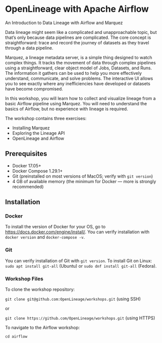 # OpenLineage with Apache Airflow

An Introduction to Data Lineage with Airflow and Marquez

Data lineage might seem like a complicated and unapproachable topic, but that’s only because data pipelines are complicated. The core concept is straightforward: trace and record the journey of datasets as they travel through a data pipeline.

Marquez, a lineage metadata server, is a simple thing designed to watch complex things. It tracks the movement of data through complex pipelines using a straightforward, clear object model of Jobs, Datasets, and Runs. The information it gathers can be used to help you more effectively understand, communicate, and solve problems. The interactive UI allows you to see exactly where any inefficiencies have developed or datasets have become compromised.

In this workshop, you will learn how to collect and visualize lineage from a basic Airflow pipeline using Marquez. You will need to understand the basics of Airflow, but no experience with lineage is required.

The workshop contains three exercises:
* Installing Marquez
* Exploring the Lineage API
* OpenLineage and Airflow

## Prerequisites

* Docker 17.05+
* Docker Compose 1.29.1+
* Git (preinstalled on most versions of MacOS; verify with `git version`)
* 4 GB of available memory (the minimum for Docker — more is strongly recommended)

## Installation

### Docker

To install the version of Docker for your OS, go to https://docs.docker.com/engine/install/.
You can verify installation with `docker version` and `docker-compose -v`.

### Git

You can verify installation of Git with `git version`. 
To install Git on Linux: `sudo apt install git-all` (Ubuntu) or `sudo dnf install git-all` (Fedora).

### Workshop Files

To clone the workshop repository:

`git clone git@github.com:OpenLineage/workshops.git` (using SSH)

or

`git clone https://github.com/OpenLineage/workshops.git` (using HTTPS)

To navigate to the Airflow workshop:

`cd airflow`